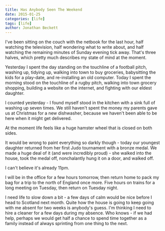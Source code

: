 ```yaml
---
title: Has Anybody Seen The Weekend 
date: 2015-01-25
categories: [life]
tags: [life]
author: Jonathan Beckett
---
```


I've been sitting on the couch with the netbook for the last hour, half watching the television, half wondering what to write about, and half watching the remaining minutes of Sunday evening tick away. That's three halves, which pretty much describes my state of mind at the moment.

Yesterday I spent the day standing on the touchline of a football pitch, washing up, tidying up, walking into town to buy groceries, babysitting the kids for a play-date, and re-installing an old computer. Today I spent the morning stood on the touchline of a rugby pitch, walking into town grocery shopping, building a website on the internet, and fighting with our eldest daughter.

I counted yesterday - I found myself stood in the kitchen with a sink full of washing up seven times. We still haven't spent the money my parents gave us at Christmas for a new dishwasher, because we haven't been able to be here when it might get delivered.

At the moment life feels like a huge hamster wheel that is closed on both sides.

It would be wrong to paint everything so darkly though - today our youngest daughter returned from her first Judo tournament with a bronze medal. We made a huge deal of it (and were incredibly proud) - she walked into the house, took the medal off, nonchalantly hung it on a door, and walked off.

I can't believe it's already 11pm.

I will be in the office for a few hours tomorrow, then return home to pack my bag for a trip to the north of England once more. Five hours on trains for a long meeting on Tuesday, then return on Tuesday night.

I need life to slow down a bit - a few days of calm would be nice before I head to Scotland next month. Quite how the house is going to keep going with me absent for two weeks is anybody's guess. I'm thinking I need to hire a cleaner for a few days during my absence. Who knows - if we had help, perhaps we would get half a chance to spend time together as a family instead of always sprinting from one thing to the next.